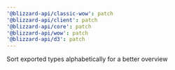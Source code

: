 ```yaml
---
'@blizzard-api/classic-wow': patch
'@blizzard-api/client': patch
'@blizzard-api/core': patch
'@blizzard-api/wow': patch
'@blizzard-api/d3': patch
---
```


Sort exported types alphabetically for a better overview
